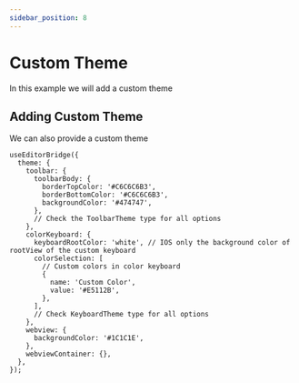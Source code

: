 ```yaml
---
sidebar_position: 8
---
```


# Custom Theme

In this example we will add a custom theme

## Adding Custom Theme

We can also provide a custom theme

```tsx
useEditorBridge({
  theme: {
    toolbar: {
      toolbarBody: {
        borderTopColor: '#C6C6C6B3',
        borderBottomColor: '#C6C6C6B3',
        backgroundColor: '#474747',
      },
      // Check the ToolbarTheme type for all options
    },
    colorKeyboard: {
      keyboardRootColor: 'white', // IOS only the background color of rootView of the custom keyboard
      colorSelection: [
        // Custom colors in color keyboard
        {
          name: 'Custom Color',
          value: '#E5112B',
        },
      ],
      // Check KeyboardTheme type for all options
    },
    webview: {
      backgroundColor: '#1C1C1E',
    },
    webviewContainer: {},
  },
});
```
